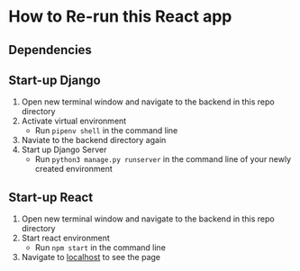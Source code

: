 # How to Re-run this React app

## Dependencies

## Start-up Django
1. Open new terminal window and navigate to the backend in this repo directory
2. Activate virtual environment
	- Run `pipenv shell` in the command line
3. Naviate to the backend directory again
4. Start up Django Server
	- Run `python3 manage.py runserver` in the command line of your newly created environment

## Start-up React
1. Open new terminal window and navigate to the backend in this repo directory
2. Start react environment
	- Run `npm start` in the command line
3. Navigate to [localhost](http://localhost:3000/) to see the page
